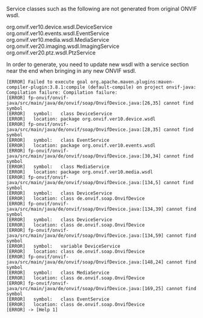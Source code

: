 Service classes such as the following are not generated from original ONVIF wsdl.

org.onvif.ver10.device.wsdl.DeviceService
org.onvif.ver10.events.wsdl.EventService
org.onvif.ver10.media.wsdl.MediaService
org.onvif.ver20.imaging.wsdl.ImagingService
org.onvif.ver20.ptz.wsdl.PtzService

In order to generate, you need to update new wsdl with a service section near the end when bringing in any new ONVIF wsdl.


```
[ERROR] Failed to execute goal org.apache.maven.plugins:maven-compiler-plugin:3.8.1:compile (default-compile) on project onvif-java: Compilation failure: Compilation failure: 
[ERROR] fp-onvif/onvif-java/src/main/java/de/onvif/soap/OnvifDevice.java:[26,35] cannot find symbol
[ERROR]   symbol:   class DeviceService
[ERROR]   location: package org.onvif.ver10.device.wsdl
[ERROR] fp-onvif/onvif-java/src/main/java/de/onvif/soap/OnvifDevice.java:[28,35] cannot find symbol
[ERROR]   symbol:   class EventService
[ERROR]   location: package org.onvif.ver10.events.wsdl
[ERROR] fp-onvif/onvif-java/src/main/java/de/onvif/soap/OnvifDevice.java:[30,34] cannot find symbol
[ERROR]   symbol:   class MediaService
[ERROR]   location: package org.onvif.ver10.media.wsdl
[ERROR] fp-onvif/onvif-java/src/main/java/de/onvif/soap/OnvifDevice.java:[134,5] cannot find symbol
[ERROR]   symbol:   class DeviceService
[ERROR]   location: class de.onvif.soap.OnvifDevice
[ERROR] fp-onvif/onvif-java/src/main/java/de/onvif/soap/OnvifDevice.java:[134,39] cannot find symbol
[ERROR]   symbol:   class DeviceService
[ERROR]   location: class de.onvif.soap.OnvifDevice
[ERROR] fp-onvif/onvif-java/src/main/java/de/onvif/soap/OnvifDevice.java:[134,59] cannot find symbol
[ERROR]   symbol:   variable DeviceService
[ERROR]   location: class de.onvif.soap.OnvifDevice
[ERROR] fp-onvif/onvif-java/src/main/java/de/onvif/soap/OnvifDevice.java:[148,24] cannot find symbol
[ERROR]   symbol:   class MediaService
[ERROR]   location: class de.onvif.soap.OnvifDevice
[ERROR] fp-onvif/onvif-java/src/main/java/de/onvif/soap/OnvifDevice.java:[169,25] cannot find symbol
[ERROR]   symbol:   class EventService
[ERROR]   location: class de.onvif.soap.OnvifDevice
[ERROR] -> [Help 1]
```